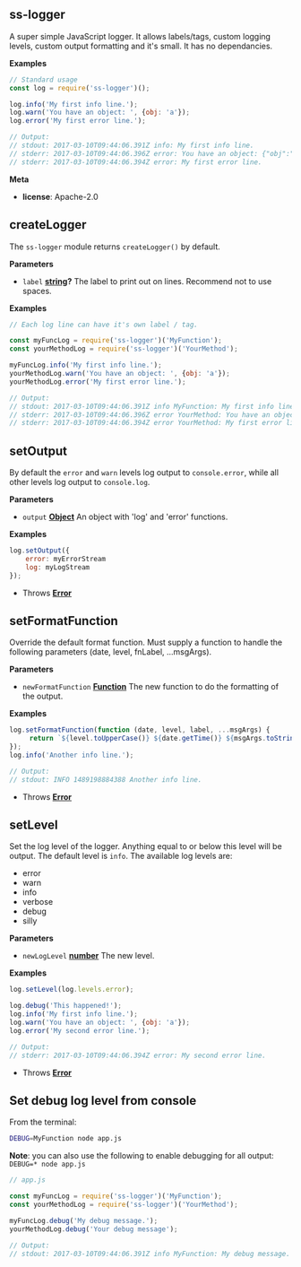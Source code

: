 <!-- Generated by documentation.js. Update this documentation by updating the source code. -->

## ss-logger

A super simple JavaScript logger.  It allows labels/tags, custom logging levels, custom output
formatting and it's small.  It has no dependancies.

**Examples**

```javascript
// Standard usage
const log = require('ss-logger')();

log.info('My first info line.');
log.warn('You have an object: ', {obj: 'a'});
log.error('My first error line.');

// Output:
// stdout: 2017-03-10T09:44:06.391Z info: My first info line.
// stderr: 2017-03-10T09:44:06.396Z error: You have an object: {"obj":"a"}
// stderr: 2017-03-10T09:44:06.394Z error: My first error line.
```

**Meta**

-   **license**: Apache-2.0

## createLogger

The `ss-logger` module returns `createLogger()` by default.

**Parameters**

-   `label` **[string](https://developer.mozilla.org/en-US/docs/Web/JavaScript/Reference/Global_Objects/String)?** The label to print out on lines.  Recommend not to use spaces.

**Examples**

```javascript
// Each log line can have it's own label / tag.

const myFuncLog = require('ss-logger')('MyFunction');
const yourMethodLog = require('ss-logger')('YourMethod');

myFuncLog.info('My first info line.');
yourMethodLog.warn('You have an object: ', {obj: 'a'});
yourMethodLog.error('My first error line.');

// Output:
// stdout: 2017-03-10T09:44:06.391Z info MyFunction: My first info line.
// stderr: 2017-03-10T09:44:06.396Z error YourMethod: You have an object: {"obj":"a"}
// stderr: 2017-03-10T09:44:06.394Z error YourMethod: My first error line.
```

## setOutput

By default the `error` and `warn` levels log output to `console.error`, while all other
levels log output to `console.log`.

**Parameters**

-   `output` **[Object](https://developer.mozilla.org/en-US/docs/Web/JavaScript/Reference/Global_Objects/Object)** An object with 'log' and 'error' functions.

**Examples**

```javascript
log.setOutput({
    error: myErrorStream
    log: myLogStream
});
```

-   Throws **[Error](https://developer.mozilla.org/en-US/docs/Web/JavaScript/Reference/Global_Objects/Error)** 

## setFormatFunction

Override the default format function.  Must supply a function to handle the following
parameters (date, level, fnLabel, ...msgArgs).

**Parameters**

-   `newFormatFunction` **[Function](https://developer.mozilla.org/en-US/docs/Web/JavaScript/Reference/Statements/function)** The new function to do the formatting of the output.

**Examples**

```javascript
log.setFormatFunction(function (date, level, label, ...msgArgs) {
     return `${level.toUpperCase()} ${date.getTime()} ${msgArgs.toString()}`;
});
log.info('Another info line.');

// Output:
// stdout: INFO 1489198884388 Another info line.
```

-   Throws **[Error](https://developer.mozilla.org/en-US/docs/Web/JavaScript/Reference/Global_Objects/Error)** 

## setLevel

Set the log level of the logger.  Anything equal to or below this level
will be output.  The default level is `info`. The available log levels are:

-   error
-   warn
-   info
-   verbose
-   debug
-   silly

**Parameters**

-   `newLogLevel` **[number](https://developer.mozilla.org/en-US/docs/Web/JavaScript/Reference/Global_Objects/Number)** The new level.

**Examples**

```javascript
log.setLevel(log.levels.error);

log.debug('This happened!');
log.info('My first info line.');
log.warn('You have an object: ', {obj: 'a'});
log.error('My second error line.');

// Output:
// stderr: 2017-03-10T09:44:06.394Z error: My second error line.
```

-   Throws **[Error](https://developer.mozilla.org/en-US/docs/Web/JavaScript/Reference/Global_Objects/Error)** 

## 

## Set debug log level from console

From the terminal:

```sh
DEBUG=MyFunction node app.js
```

**Note**: you can also use the following to enable debugging for all output:
  `DEBUG=* node app.js`

```JavaScript
// app.js

const myFuncLog = require('ss-logger')('MyFunction');
const yourMethodLog = require('ss-logger')('YourMethod');

myFuncLog.debug('My debug message.');
yourMethodLog.debug('Your debug message');

// Output:
// stdout: 2017-03-10T09:44:06.391Z info MyFunction: My debug message.
```
